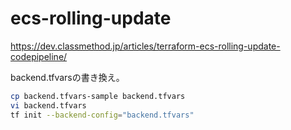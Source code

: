 # ecs-rolling-update

<https://dev.classmethod.jp/articles/terraform-ecs-rolling-update-codepipeline/>

backend.tfvarsの書き換え。

```bash
cp backend.tfvars-sample backend.tfvars
vi backend.tfvars
tf init --backend-config="backend.tfvars"
```
